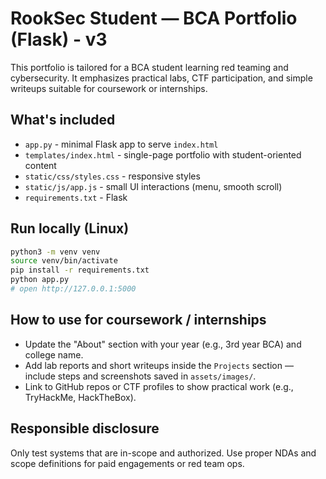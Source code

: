 # RookSec Student — BCA Portfolio (Flask) - v3

This portfolio is tailored for a BCA student learning red teaming and cybersecurity. It emphasizes practical labs, CTF participation, and simple writeups suitable for coursework or internships.

## What's included
- `app.py` - minimal Flask app to serve `index.html`
- `templates/index.html` - single-page portfolio with student-oriented content
- `static/css/styles.css` - responsive styles
- `static/js/app.js` - small UI interactions (menu, smooth scroll)
- `requirements.txt` - Flask

## Run locally (Linux)
```bash
python3 -m venv venv
source venv/bin/activate
pip install -r requirements.txt
python app.py
# open http://127.0.0.1:5000
```

## How to use for coursework / internships
- Update the "About" section with your year (e.g., 3rd year BCA) and college name.
- Add lab reports and short writeups inside the `Projects` section — include steps and screenshots saved in `assets/images/`.
- Link to GitHub repos or CTF profiles to show practical work (e.g., TryHackMe, HackTheBox).

## Responsible disclosure
Only test systems that are in-scope and authorized. Use proper NDAs and scope definitions for paid engagements or red team ops.

